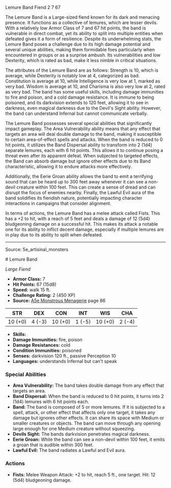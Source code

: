 <MonsterName/>Lemure Band</MonsterName>
<CreatureType/>Fiend</CreatureType>
<CR/>2</CR>
<AC/>7</AC>
<HP/>67</HP>
<summary>The Lemure Band is a Large-sized fiend known for its dark and menacing presence. It functions as a collective of lemures, which are lesser devils. With a relatively low Armor Class of 7 and 67 hit points, the band is vulnerable in direct combat, yet its ability to split into multiple entities when defeated gives it a form of resilience. Despite its underwhelming stats, the Lemure Band poses a challenge due to its high damage potential and several unique abilities, making them formidable foes particularly when encountered in groups or as a surprise ambush. Its vulnerabilities and low Dexterity, which is rated as bad, make it less nimble in critical situations.</summary>

<detail>

The attributes of the Lemure Band are as follows: Strength is 10, which is average, while Dexterity is notably low at 4, categorized as bad. Constitution is average at 10, while Intelligence is very low at 1, marked as very bad. Wisdom is average at 10, and Charisma is also very low at 2, rated as very bad. The band has some useful skills, including damage immunities to fire and poison, and a cold damage resistance. It is immune to being poisoned, and its darkvision extends to 120 feet, allowing it to see in darkness, even magical darkness due to the Devil's Sight ability. However, the band can understand Infernal but cannot communicate verbally.

The Lemure Band possesses several special abilities that significantly impact gameplay. The Area Vulnerability ability means that any effect that targets an area will deal double damage to the band, making it susceptible to certain area-of-effect spells and attacks. When the band is reduced to 0 hit points, it utilizes the Band Dispersal ability to transform into 2 (1d4) separate lemures, each with 6 hit points. This allows it to continue posing a threat even after its apparent defeat. When subjected to targeted effects, the Band can absorb damage but ignore other effects due to its Band characteristic, allowing it to endure attacks more effectively. 

Additionally, the Eerie Groan ability allows the band to emit a terrifying sound that can be heard up to 300 feet away whenever it can see a non-devil creature within 100 feet. This can create a sense of dread and can disrupt the focus of enemies nearby. Finally, the Lawful Evil aura of the band solidifies its fiendish nature, potentially impacting character interactions in campaigns that consider alignment.

In terms of actions, the Lemure Band has a melee attack called Fists. This has a +2 to hit, with a reach of 5 feet and deals a damage of 12 (5d4) bludgeoning damage on a successful hit. This makes its attack a notable one for its ability to inflict decent damage, especially if multiple lemures are in play due to its ability to split when defeated.</detail>



---

Source: 5e_artisinal_monsters

<statblock>
# Lemure Band

*Large* *Fiend*

- **Armor Class:** 7
- **Hit Points:** 67 (15d8)
- **Speed:** walk 15 ft.
- **Challenge Rating:** 2 (450 XP)
- **Source:** [A5e Monstrous Menagerie](https://enpublishingrpg.com/products/level-up-monstrous-menagerie-a5e) page 86

| STR | DEX | CON | INT | WIS | CHA |
| --- | --- | --- | --- | --- | --- |
| 10 (+0) | 4 (-3) | 10 (+0) | 1 (-5) | 10 (+0) | 2 (-4) |

- **Skills:** 
- **Damage Immunities:** fire, poison
- **Damage Resistances:** cold
- **Condition Immunities:** poisoned
- **Senses:** darkvision 120 ft., passive Perception 10
- **Languages:** understands Infernal but can't speak

### Special Abilities

- **Area Vulnerability:** The band takes double damage from any effect that targets an area.
- **Band Dispersal:** When the band is reduced to 0 hit points, it turns into 2 (1d4) lemures with 6 hit points each.
- **Band:** The band is composed of 5 or more lemures. If it is subjected to a spell, attack, or other effect that affects only one target, it takes any damage but ignores other effects. It can share its space with Medium or smaller creatures or objects. The band can move through any opening large enough for one Medium creature without squeezing.
- **Devils Sight:** The bands darkvision penetrates magical darkness.
- **Eerie Groan:** While the band can see a non-devil within 100 feet, it emits a groan that is audible within 300 feet.
- **Lawful Evil:** The band radiates a Lawful and Evil aura.

### Actions

- **Fists:** Melee Weapon Attack: +2 to hit, reach 5 ft., one target. Hit: 12 (5d4) bludgeoning damage.


</statblock>


